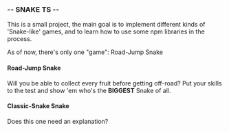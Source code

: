 ### -- SNAKE TS --

This is a small project, the main goal is to implement different kinds of 'Snake-like' games, and to learn how to use
some npm libraries in the process.

As of now, there's only one "game": Road-Jump Snake

#### Road-Jump Snake

Will you be able to collect every fruit before getting off-road?
Put your skills to the test and show 'em who's the __BIGGEST__ Snake of all.

#### Classic-Snake Snake

Does this one need an explanation?